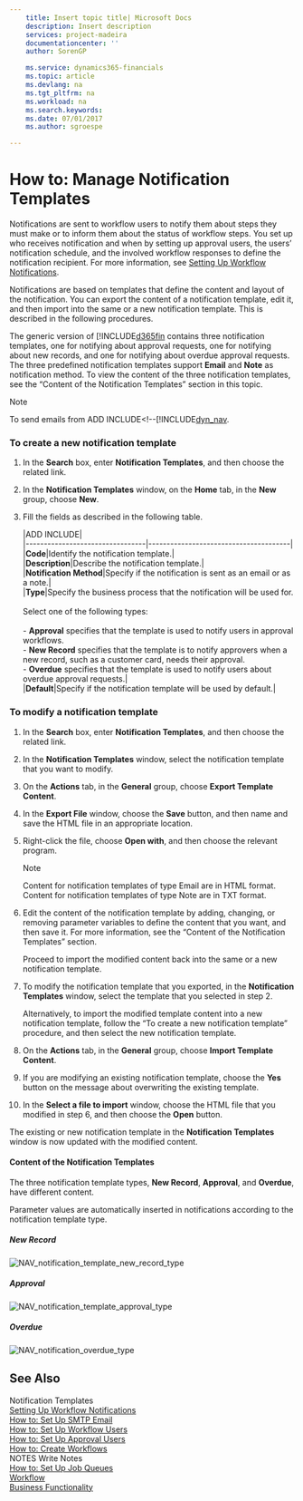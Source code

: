 ```yaml
---
    title: Insert topic title| Microsoft Docs
    description: Insert description
    services: project-madeira
    documentationcenter: ''
    author: SorenGP

    ms.service: dynamics365-financials
    ms.topic: article
    ms.devlang: na
    ms.tgt_pltfrm: na
    ms.workload: na
    ms.search.keywords:
    ms.date: 07/01/2017
    ms.author: sgroespe

---
```

# How to: Manage Notification Templates
Notifications are sent to workflow users to notify them about steps they must make or to inform them about the status of workflow steps. You set up who receives notification and when by setting up approval users, the users’ notification schedule, and the involved workflow responses to define the notification recipient. For more information, see [Setting Up Workflow Notifications](across-setting-up-workflow-notifications.md).  
  
 Notifications are based on templates that define the content and layout of the notification. You can export the content of a notification template, edit it, and then import into the same or a new notification template. This is described in the following procedures.  
  
 The generic version of [!INCLUDE[d365fin](includes/d365fin_md.md) contains three notification templates, one for notifying about approval requests, one for notifying about new records, and one for notifying about overdue approval requests. The three predefined notification templates support **Email** and **Note** as notification method. To view the content of the three notification templates, see the “Content of the Notification Templates” section in this topic.  
  
> [!NOTE]  
>  To send emails from ADD INCLUDE<!--[!INCLUDE[dyn_nav](includes/how-to-set-up-smtp-email.md).  
  
### To create a new notification template  
  
1.  In the **Search** box, enter **Notification Templates**, and then choose the related link.  
  
2.  In the **Notification Templates** window, on the **Home** tab, in the **New** group, choose **New**.  
  
3.  Fill the fields as described in the following table.  
  
    |ADD INCLUDE<!--[!INCLUDE[bp_tablefield](includes/bp_tabledescription_md.md)]-->|  
    |---------------------------------|---------------------------------------|  
    |**Code**|Identify the notification template.|  
    |**Description**|Describe the notification template.|  
    |**Notification Method**|Specify if the notification is sent as an email or as a note.|  
    |**Type**|Specify the business process that the notification will be used for.<br /><br /> Select one of the following types:<br /><br /> -   **Approval** specifies that the template is used to notify users in approval workflows.<br />-   **New Record** specifies that the template is to notify approvers when a new record, such as a customer card, needs their approval.<br />-   **Overdue** specifies that the template is used to notify users about overdue approval requests.|  
    |**Default**|Specify if the notification template will be used by default.|  
  
### To modify a notification template  
  
1.  In the **Search** box, enter **Notification Templates**, and then choose the related link.  
  
2.  In the **Notification Templates** window, select the notification template that you want to modify.  
  
3.  On the **Actions** tab, in the **General** group, choose **Export Template Content**.  
  
4.  In the **Export File** window, choose the **Save** button, and then name and save the HTML file in an appropriate location.  
  
5.  Right-click the file, choose **Open with**, and then choose the relevant program.  
  
    > [!NOTE]  
    >  Content for notification templates of type Email are in HTML format. Content for notification templates of type Note are in TXT format.  
  
6.  Edit the content of the notification template by adding, changing, or removing parameter variables to define the content that you want, and then save it. For more information, see the “Content of the Notification Templates” section.  
  
     Proceed to import the modified content back into the same or a new notification template.  
  
7.  To modify the notification template that you exported, in the **Notification Templates** window, select the template that you selected in step 2.  
  
     Alternatively, to import the modified template content into a new notification template, follow the “To create a new notification template” procedure, and then select the new notification template.  
  
8.  On the **Actions** tab, in the **General** group, choose **Import Template Content**.  
  
9. If you are modifying an existing notification template, choose the **Yes** button on the message about overwriting the existing template.  
  
10. In the **Select a file to import** window, choose the HTML file that you modified in step 6, and then choose the **Open** button.  
  
 The existing or new notification template in the **Notification Templates** window is now updated with the modified content.  
  
#### Content of the Notification Templates  
 The three notification template types, **New Record**, **Approval**, and **Overdue**, have different content.  
  
 Parameter values are automatically inserted in notifications according to the notification template type.  
  
##### New Record  
 ![NAV&#95;notification&#95;template&#95;new&#95;record&#95;type](across-media/nav_notification_template_new_record.png "NAV_notification_template_new_record")  
  
##### Approval  
 ![NAV&#95;notification&#95;template&#95;approval&#95;type](across-media/nav_notification_template_approval_type.png "NAV_notification_template_approval_type")  
  
##### Overdue  
 ![NAV&#95;notification&#95;overdue&#95;type](across-media/nav_notification_overdue_type.png "NAV_notification_overdue_type")  
  
## See Also  
 Notification Templates   
 [Setting Up Workflow Notifications](across-setting-up-workflow-notifications.md)   
 [How to: Set Up SMTP Email](across-how-to-set-up-smtp-email.md)   
 [How to: Set Up Workflow Users](across-how-to-set-up-workflow-users.md)   
 [How to: Set Up Approval Users](across-how-to-set-up-approval-users.md)   
 [How to: Create Workflows](across-how-to-create-workflows.md)   
 NOTES Write Notes   
 [How to: Set Up Job Queues](across-how-to-set-up-job-queues.md)   
 [Workflow](across-workflow.md)   
 [Business Functionality](across-Business%20Functionality.md)
